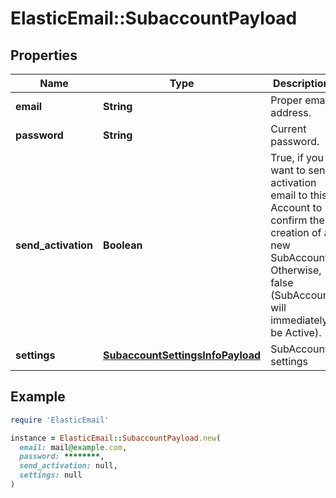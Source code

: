 # ElasticEmail::SubaccountPayload

## Properties

| Name | Type | Description | Notes |
| ---- | ---- | ----------- | ----- |
| **email** | **String** | Proper email address. |  |
| **password** | **String** | Current password. |  |
| **send_activation** | **Boolean** | True, if you want to send activation email to this Account to confirm the creation of a new SubAccount. Otherwise, false (SubAccount will immediately be Active). | [optional] |
| **settings** | [**SubaccountSettingsInfoPayload**](SubaccountSettingsInfoPayload.md) | SubAccount settings | [optional] |

## Example

```ruby
require 'ElasticEmail'

instance = ElasticEmail::SubaccountPayload.new(
  email: mail@example.com,
  password: ********,
  send_activation: null,
  settings: null
)
```

